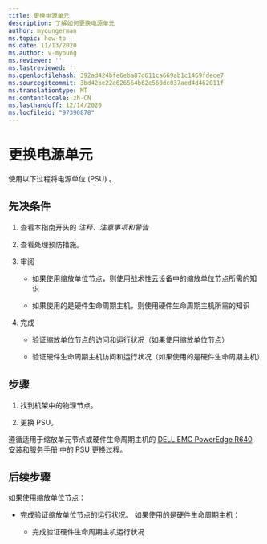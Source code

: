 ```yaml
---
title: 更换电源单元
description: 了解如何更换电源单元
author: myoungerman
ms.topic: how-to
ms.date: 11/13/2020
ms.author: v-myoung
ms.reviewer: ''
ms.lastreviewed: ''
ms.openlocfilehash: 392ad424bfe6eba87d611ca669ab1c1469fdece7
ms.sourcegitcommit: 3bd42be22e626564b62e560dc037aed4d462011f
ms.translationtype: MT
ms.contentlocale: zh-CN
ms.lasthandoff: 12/14/2020
ms.locfileid: "97390878"
---
```

# <a name="replacing-a-power-supply-unit"></a>更换电源单元

使用以下过程将电源单位 (PSU) 。

## <a name="prerequisites"></a>先决条件

1.  查看本指南开头的 *注释、注意事项和警告*

2.  查看处理预防措施。

3.  审阅

    -   如果使用缩放单位节点，则使用战术性云设备中的缩放单位节点所需的知识

    -   如果使用的是硬件生命周期主机，则使用硬件生命周期主机所需的知识

4.  完成

    -   验证缩放单位节点的访问和运行状况（如果使用缩放单位节点）

    -   验证硬件生命周期主机访问和运行状况（如果使用的是硬件生命周期主机）

## <a name="steps"></a>步骤

1.  找到机架中的物理节点。

2.  更换 PSU。

遵循适用于缩放单元节点或硬件生命周期主机的 [DELL EMC PowerEdge R640 安装和服务手册](https://www.dell.com/support/manuals/us/en/04/poweredge-r640/per640_ism_pub/dell-emc-poweredge-r640-overview?guid=guid-f39be9ba-158c-45e3-b8b1-f07bb750d6d4) 中的 PSU 更换过程。

## <a name="next-steps"></a>后续步骤

如果使用缩放单位节点：

-   完成验证缩放单位节点的运行状况。 如果使用的是硬件生命周期主机：

    -   完成验证硬件生命周期主机运行状况
    
